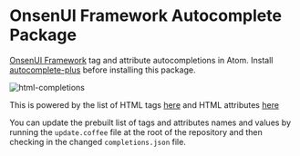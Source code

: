 # OnsenUI Framework  Autocomplete Package

[OnsenUI Framework](https://onsen.io/) tag and attribute autocompletions in Atom. Install
[autocomplete-plus](https://github.com/atom-community/autocomplete-plus) before
installing this package.

![html-completions](https://cloud.githubusercontent.com/assets/527875/9748819/732fbb32-563c-11e5-93a3-9f984351cadb.gif)

This is powered by the list of HTML tags [here](https://raw.githubusercontent.com/chrisgriffith/OnsenUI-Brackets-Extension/master/HtmlTags.json)
and HTML attributes [here](https://raw.githubusercontent.com/chrisgriffith/OnsenUI-Brackets-Extension/master/HtmlAttributes.json)

You can update the prebuilt list of tags and attributes names and values by
running the `update.coffee` file at the root of the repository and then checking
in the changed `completions.json` file.

